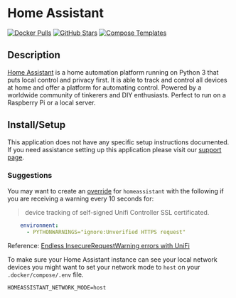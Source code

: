 # Home Assistant

[![Docker Pulls](https://img.shields.io/docker/pulls/homeassistant/home-assistant?style=flat-square&color=607D8B&label=docker%20pulls&logo=docker)](https://hub.docker.com/r/homeassistant/home-assistant)
[![GitHub Stars](https://img.shields.io/github/stars/home-assistant/core?style=flat-square&color=607D8B&label=github%20stars&logo=github)](https://github.com/home-assistant/core)
[![Compose Templates](https://img.shields.io/static/v1?style=flat-square&color=607D8B&label=compose&message=templates)](https://github.com/GhostWriters/DockSTARTer/tree/master/compose/.apps/homeassistant)

## Description

[Home Assistant](https://www.home-assistant.io/) is a home automation platform
running on Python 3 that puts local control and privacy first. It is able to
track and control all devices at home and offer a platform for automating
control. Powered by a worldwide community of tinkerers and DIY enthusiasts.
Perfect to run on a Raspberry Pi or a local server.

## Install/Setup

This application does not have any specific setup instructions documented. If
you need assistance setting up this application please visit our
[support page](https://dockstarter.com/basics/support/).

### Suggestions

You may want to create an
[override](https://dockstarter.com/overrides/introduction/) for `homeassistant`
with the following if you are receiving a warning every 10 seconds for:

> device tracking of self-signed Unifi Controller SSL certificated.

```yml
    environment:
      - PYTHONWARNINGS="ignore:Unverified HTTPS request"
```

Reference:
[Endless InsecureRequestWarning errors with UniFi](https://community.home-assistant.io/t/endless-insecurerequestwarning-errors-with-unifi/31831/12)


To make sure your Home Assistant instance can see your local network devices you might want to set your network mode to `host` on your `.docker/compose/.env` file.
```
HOMEASSISTANT_NETWORK_MODE=host
```
